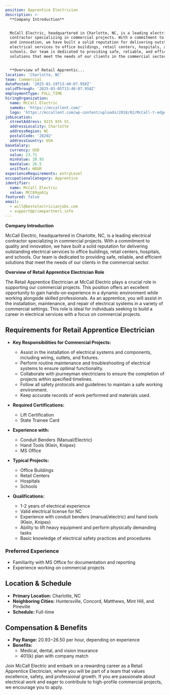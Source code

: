```yaml
---
position: Apprentice Electrician
description: >-
  **Company Introduction**


  McCall Electric, headquartered in Charlotte, NC, is a leading electrical
  contractor specializing in commercial projects. With a commitment to quality
  and innovation, we have built a solid reputation for delivering outstanding
  electrical services to office buildings, retail centers, hospitals, and
  schools. Our team is dedicated to providing safe, reliable, and efficient
  solutions that meet the needs of our clients in the commercial sector.


  **Overview of Retail Apprentic...
location: 'Charlotte, NC'
team: Commercial
datePosted: '2025-01-19T13:40:07.958Z'
validThrough: '2025-03-05T13:40:07.958Z'
employmentType: FULL_TIME
hiringOrganization:
  name: McCall Electric
  sameAs: 'https://mccallent.com/'
  logo: 'https://mccallent.com/wp-content/uploads/2018/02/McCall-t-edge-1.png'
jobLocation:
  streetAddress: 9215 9th St.
  addressLocality: Charlotte
  addressRegion: NC
  postalCode: '28202'
  addressCountry: USA
baseSalary:
  currency: USD
  value: 23.71
  minValue: 20.93
  maxValue: 26.5
  unitText: HOUR
experienceRequirements: entryLevel
occupationalCategory: Apprentice
identifier:
  name: McCall Electric
  value: MCCA9yp61y
featured: false
email:
  - will@bestelectricianjobs.com
  - support@primepartners.info
---
```




**Company Introduction**

McCall Electric, headquartered in Charlotte, NC, is a leading electrical contractor specializing in commercial projects. With a commitment to quality and innovation, we have built a solid reputation for delivering outstanding electrical services to office buildings, retail centers, hospitals, and schools. Our team is dedicated to providing safe, reliable, and efficient solutions that meet the needs of our clients in the commercial sector.

**Overview of Retail Apprentice Electrician Role**

The Retail Apprentice Electrician at McCall Electric plays a crucial role in supporting our commercial projects. This position offers an excellent opportunity to gain hands-on experience in a dynamic environment while working alongside skilled professionals. As an apprentice, you will assist in the installation, maintenance, and repair of electrical systems in a variety of commercial settings. This role is ideal for individuals seeking to build a career in electrical services with a focus on commercial projects.

## Requirements for Retail Apprentice Electrician

- **Key Responsibilities for Commercial Projects:**
  - Assist in the installation of electrical systems and components, including wiring, outlets, and fixtures.
  - Perform routine maintenance and troubleshooting of electrical systems to ensure optimal functionality.
  - Collaborate with journeyman electricians to ensure the completion of projects within specified timelines.
  - Follow all safety protocols and guidelines to maintain a safe working environment.
  - Keep accurate records of work performed and materials used.

- **Required Certifications:**
  - Lift Certification
  - State Trainee Card

- **Experience with:**
  - Conduit Benders (Manual/Electric)
  - Hand Tools (Klein, Knipex)
  - MS Office

- **Typical Projects:**
  - Office Buildings
  - Retail Centers
  - Hospitals
  - Schools

- **Qualifications:**
  - 1-2 years of electrical experience
  - Valid electrical license for NC
  - Experience with conduit benders (manual/electric) and hand tools (Klein, Knipex)
  - Ability to lift heavy equipment and perform physically demanding tasks
  - Basic knowledge of electrical safety practices and procedures

### Preferred Experience

- Familiarity with MS Office for documentation and reporting
- Experience working on commercial projects

## Location & Schedule

- **Primary Location:** Charlotte, NC
- **Neighboring Cities:** Huntersville, Concord, Matthews, Mint Hill, and Pineville
- **Schedule:** Full-time

## Compensation & Benefits

- **Pay Range:** $20.93-$26.50 per hour, depending on experience
- **Benefits:**
  - Medical, dental, and vision insurance
  - 401(k) plan with company match

Join McCall Electric and embark on a rewarding career as a Retail Apprentice Electrician, where you will be part of a team that values excellence, safety, and professional growth. If you are passionate about electrical work and eager to contribute to high-profile commercial projects, we encourage you to apply.
